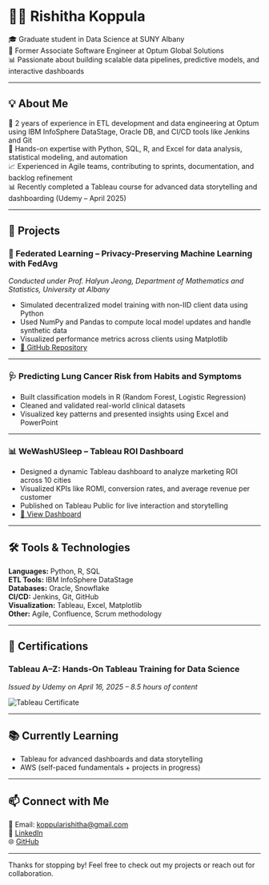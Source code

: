 # 👩‍💻 Rishitha Koppula

🎓 Graduate student in Data Science at SUNY Albany  
💼 Former Associate Software Engineer at Optum Global Solutions  
📊 Passionate about building scalable data pipelines, predictive models, and interactive dashboards

---

## 💡 About Me

🔁 2 years of experience in ETL development and data engineering at Optum using IBM InfoSphere DataStage, Oracle DB, and CI/CD tools like Jenkins and Git  
🧪 Hands-on expertise with Python, SQL, R, and Excel for data analysis, statistical modeling, and automation  
📈 Experienced in Agile teams, contributing to sprints, documentation, and backlog refinement  
📊 Recently completed a Tableau course for advanced data storytelling and dashboarding (Udemy – April 2025)

---

## 🚀 Projects

### 🧠 Federated Learning – Privacy-Preserving Machine Learning with FedAvg  
*Conducted under Prof. Halyun Jeong, Department of Mathematics and Statistics, University at Albany*  
- Simulated decentralized model training with non-IID client data using Python  
- Used NumPy and Pandas to compute local model updates and handle synthetic data  
- Visualized performance metrics across clients using Matplotlib  
- [🔗 GitHub Repository](https://github.com/RishithaKoppula/FederatedLearningpROJECT)

---

### 🩺 Predicting Lung Cancer Risk from Habits and Symptoms  
- Built classification models in R (Random Forest, Logistic Regression)  
- Cleaned and validated real-world clinical datasets  
- Visualized key patterns and presented insights using Excel and PowerPoint

---

### 📊 WeWashUSleep – Tableau ROI Dashboard  
- Designed a dynamic Tableau dashboard to analyze marketing ROI across 10 cities  
- Visualized KPIs like ROMI, conversion rates, and average revenue per customer  
- Published on Tableau Public for live interaction and storytelling  
- [🔗 View Dashboard](https://public.tableau.com/app/profile/rishitha.koppula/viz/WeWashUSleepSalesMarketingROIAnalysis/Dashboard1)

---

## 🛠 Tools & Technologies

**Languages:** Python, R, SQL  
**ETL Tools:** IBM InfoSphere DataStage  
**Databases:** Oracle, Snowflake  
**CI/CD:** Jenkins, Git, GitHub  
**Visualization:** Tableau, Excel, Matplotlib  
**Other:** Agile, Confluence, Scrum methodology

---

## 📜 Certifications

### Tableau A–Z: Hands-On Tableau Training for Data Science  
*Issued by Udemy on April 16, 2025 – 8.5 hours of content*

![Tableau Certificate](./certificates/Tableau_Certificate.png)

---

## 📚 Currently Learning

- Tableau for advanced dashboards and data storytelling  
- AWS (self-paced fundamentals + projects in progress)

---

## 📫 Connect with Me

📧 Email: koppularishitha@gmail.com  
💼 [LinkedIn](https://www.linkedin.com/in/rishitha-koppula-87b7b7201)  
🌐 [GitHub](https://github.com/RishithaKoppula)

---

Thanks for stopping by! Feel free to check out my projects or reach out for collaboration.
